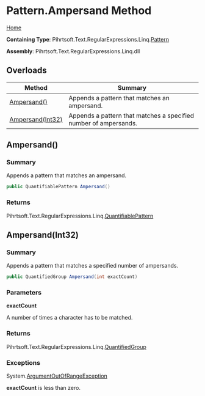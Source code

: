 # Pattern\.Ampersand Method

[Home](../../../../../../README.md)

**Containing Type**: Pihrtsoft\.Text\.RegularExpressions\.Linq\.[Pattern](../README.md)

**Assembly**: Pihrtsoft\.Text\.RegularExpressions\.Linq\.dll

## Overloads

| Method | Summary |
| ------ | ------- |
| [Ampersand()](#Pihrtsoft_Text_RegularExpressions_Linq_Pattern_Ampersand) | Appends a pattern that matches an ampersand\. |
| [Ampersand(Int32)](#Pihrtsoft_Text_RegularExpressions_Linq_Pattern_Ampersand_System_Int32_) | Appends a pattern that matches a specified number of ampersands\. |

## Ampersand\(\) <a name="Pihrtsoft_Text_RegularExpressions_Linq_Pattern_Ampersand"></a>

### Summary

Appends a pattern that matches an ampersand\.

```csharp
public QuantifiablePattern Ampersand()
```

### Returns

Pihrtsoft\.Text\.RegularExpressions\.Linq\.[QuantifiablePattern](../../QuantifiablePattern/README.md)

## Ampersand\(Int32\) <a name="Pihrtsoft_Text_RegularExpressions_Linq_Pattern_Ampersand_System_Int32_"></a>

### Summary

Appends a pattern that matches a specified number of ampersands\.

```csharp
public QuantifiedGroup Ampersand(int exactCount)
```

### Parameters

**exactCount**

A number of times a character has to be matched\.

### Returns

Pihrtsoft\.Text\.RegularExpressions\.Linq\.[QuantifiedGroup](../../QuantifiedGroup/README.md)

### Exceptions

System\.[ArgumentOutOfRangeException](https://docs.microsoft.com/en-us/dotnet/api/system.argumentoutofrangeexception)

**exactCount** is less than zero\.

